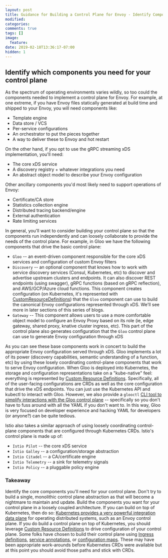 ```yaml
---
layout: post
title: Guidance for Building a Control Plane for Envoy - Identify Components
modified:
categories: 
comments: true
tags: []
image:
  feature:
date: 2019-02-18T13:36:17-07:00
hidden: 1
---
```


## Identify which components you need for your control plane

As the spectrum of operating environments varies wildly, so too could the components needed to implement a control plane for Envoy. For example, at one extreme, if you have Envoy files statically generated at build time and shipped to your Envoy, you will need components like:

* Template engine
* Data store / VCS
* Per-service configurations
* An orchestrator to put the pieces together
* A way to deliver these to Envoy and hot restart

On the other hand, if you opt to use the gRPC streaming xDS implementation, you'll need:

* The core xDS service
* A discovery registry + whatever integrations you need 
* An abstract object model to describe your Envoy configuration


Other ancillary components you'd most likely need to support operations of Envoy:

* Certificate/CA store
* Statistics collection engine
* Distributed tracing backend/engine
* External authentication
* Rate limiting services

In general, you'll want to consider building your control plane so that the components run independently and can loosely collaborate to provide the needs of the control plane. For example, in Gloo we have the following components that drive the basic control plane:

* `Gloo` -- an event-driven component responsible for the core xDS services and configuration of custom Envoy filters
* `Discovery` -- an optional component that knows how to work with service discovery services (Consul, Kubernetes, etc) to discover and advertise upstream clusters and endpoints. It can also discover REST endpoints (using swagger), gRPC functions (based on gRPC reflection), and AWS/GCP/Azure cloud functions. This component creates configuration (on Kubernetes, it's represented with [CustomResourceDefinitions](https://kubernetes.io/docs/concepts/extend-kubernetes/api-extension/custom-resources/)) that the `Gloo` component can use to build the canonical Envoy configurations represented through xDS. We'll see more in later sections of this series of blogs.
* `Gateway` -- This component allows users to use a more comfortable object model to configure an Envoy Proxy based on its role (ie, edge gateway, shared proxy, knative cluster ingress, etc). This part of the control plane also generates configuration that the `Gloo` control plane can use to generate Envoy configuration through xDS

As  you can see these base components work in concert to build the appropriate Envoy configuration served through xDS. Gloo implements a lot of its power (discovery capabilities, semantic understanding of a function, etc) by using these losely coordinating control-plane components that work to serve Envoy configuration. When Gloo is deployed into Kubernetes, the storage and configuration representations take on a "kube-native" feel: everything is represented by [Custom Resource Definitions](https://kubernetes.io/docs/concepts/extend-kubernetes/api-extension/custom-resources/). Specifically, all of the user-facing configurations are CRDs as well as the core configuration that drive the xDS endpoints. You can just use the Kubernetes API and kubectl to interact with Gloo. However, we also provide a `glooctl` [CLI tool to simplify interactions with the Gloo control plane](https://gloo.solo.io/cli/) -- specifically so you don't have to fuss around with all the YAML if you don't want to. In this way, Gloo is very focused on developer experience and hacking YAML for developers (or anyone?) can be quite tedious.

Istio also takes a similar approach of using loosely coordinating control-plane components that are configured through Kubernetes CRDs. Istio's control plane is made up of:

* `Istio Pilot` -- the core xDS service
* `Istio Galley` -- a configuration/storage abstraction 
* `Istio Citadel` -- a CA/certificate engine
* `Istio Telemetry` -- a sink for telemetry signals
* `Istio Policy` -- a pluggable policy engine


### Takeaway
Identify the core components you'll need for your control plane. Don't try to build a single, monolithic control plane abstraction as that will become a nightmare to maintain and update. Build the components you want for your control plane in a loosely coupled architecture. If you can build on top of Kubernetes, then do so: [Kubernetes provides a very powerful integration data plane](https://medium.com/@allingeek/kubernetes-as-a-common-ops-data-plane-f8f2cf40cd59) for operating distributed systems, such as an Envoy control plane. If you do build a control plane on top of Kubernetes, you should leverage [Custom Resource Definitions](https://kubernetes.io/docs/concepts/extend-kubernetes/api-extension/custom-resources/) to drive configuration of your control plane. Some folks have chosen to build their control plane using [Ingress definitions](https://github.com/kubernetes/ingress-nginx/blob/master/docs/user-guide/nginx-configuration/annotations.md), [service annotations](https://www.getambassador.io/reference/configuration/), or [configuration maps]( https://www.youtube.com/watch?v=a1tXFUrqt5M&list=PLj6h78yzYM2PF_iYEBntfR0m4KAZET18Q&index=14&t=0s). These may have been appropriate work-arounds before Kubernetes CRDs were available but at this point you should avoid those paths and stick with CRDs.
